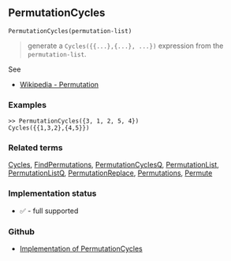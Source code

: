 ## PermutationCycles

```
PermutationCycles(permutation-list)
```

> generate a `Cycles({{...},{...}, ...})` expression from the `permutation-list`.
 
See 
* [Wikipedia - Permutation](https://en.wikipedia.org/wiki/Permutation)
	 
### Examples

```
>> PermutationCycles({3, 1, 2, 5, 4}) 
Cycles({{1,3,2},{4,5}}) 
```

### Related terms 
[Cycles](Cycles.md), [FindPermutations](FindPermutations.md), [PermutationCyclesQ](PermutationCyclesQ.md), [PermutationList](PermutationList.md), [PermutationListQ](PermutationListQ.md), [PermutationReplace](PermutationReplace.md), [Permutations](Permutations.md), [Permute](Permute.md)






### Implementation status

* &#x2705; - full supported

### Github

* [Implementation of PermutationCycles](https://github.com/axkr/symja_android_library/blob/master/symja_android_library/matheclipse-core/src/main/java/org/matheclipse/core/builtin/Combinatoric.java#L1512) 
